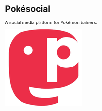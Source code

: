# Pokésocial

A social media platform for Pokémon trainers.

<img src=".github/pokesocial.png" width="250">
